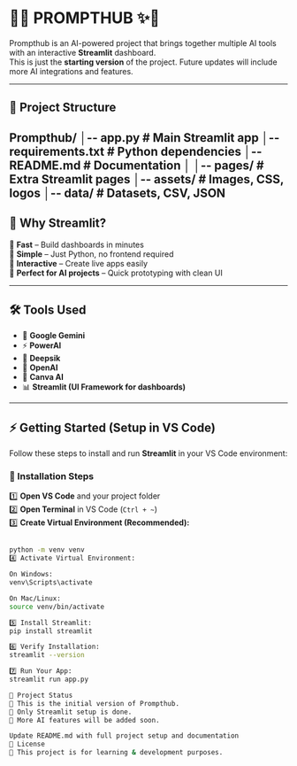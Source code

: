# 🚀✨ PROMPTHUB ✨🚀

Prompthub is an AI-powered project that brings together multiple AI tools with an interactive **Streamlit** dashboard.  
This is just the **starting version** of the project. Future updates will include more AI integrations and features.

---
## 📂 Project Structure
Prompthub/
│-- app.py              # Main Streamlit app
│-- requirements.txt    # Python dependencies
│-- README.md           # Documentation
│
│-- pages/              # Extra Streamlit pages
│-- assets/             # Images, CSS, logos
│-- data/               # Datasets, CSV, JSON
---

## 📌 Why Streamlit?
🔹 **Fast** – Build dashboards in minutes  
🔹 **Simple** – Just Python, no frontend required  
🔹 **Interactive** – Create live apps easily  
🔹 **Perfect for AI projects** – Quick prototyping with clean UI  

---

## 🛠️ Tools Used
- 🤖 **Google Gemini**  
- ⚡ **PowerAI**  
- 🌊 **Deepsik**  
- 🔑 **OpenAI**  
- 🎨 **Canva AI**  
- 📊 **Streamlit (UI Framework for dashboards)**  

---

## ⚡ Getting Started (Setup in VS Code)

Follow these steps to install and run **Streamlit** in your VS Code environment:  

### 🔧 Installation Steps
1️⃣ **Open VS Code** and your project folder  
2️⃣ **Open Terminal** in VS Code (`Ctrl + ~`)  
3️⃣ **Create Virtual Environment (Recommended):**
```bash

python -m venv venv
4️⃣ Activate Virtual Environment:

On Windows:
venv\Scripts\activate

On Mac/Linux:
source venv/bin/activate

5️⃣ Install Streamlit:
pip install streamlit

6️⃣ Verify Installation:
streamlit --version

7️⃣ Run Your App:
streamlit run app.py

📂 Project Status
🔹 This is the initial version of Prompthub.
🔹 Only Streamlit setup is done.
🔹 More AI features will be added soon.

Update README.md with full project setup and documentation
📜 License
📝 This project is for learning & development purposes.


